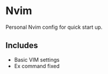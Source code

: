 # Nvim

Personal Nvim config for quick start up.
 
## Includes
- Basic VIM settings
- Ex command fixed
